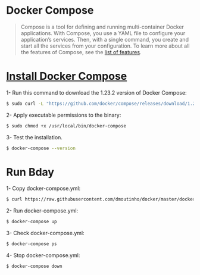 # Docker Compose

>Compose is a tool for defining and running multi-container Docker applications. With Compose, you use a YAML file to configure your application’s services. Then, with a single command, you create and start all the services from your configuration. To learn more about all the features of Compose, see the [list of features](https://docs.docker.com/compose/overview/#features).

# [Install Docker Compose](https://docs.docker.com/compose/install/)

1- Run this command to download the 1.23.2 version of Docker Compose:

```sh
$ sudo curl -L "https://github.com/docker/compose/releases/download/1.23.2/docker-compose-Linux-x86_64" -o /usr/local/bin/docker-compose
```

2- Apply executable permissions to the binary:

```sh
$ sudo chmod +x /usr/local/bin/docker-compose
```

3- Test the installation.

```sh
$ docker-compose --version
```

# Run Bday

1- Copy docker-compose.yml:

```sh
$ curl https://raw.githubusercontent.com/dmoutinho/docker/master/docker-compose.yml > docker-compose.yml
```

2- Run docker-compose.yml:

```sh
$ docker-compose up
```

3- Check docker-compose.yml:

```sh
$ docker-compose ps
```

4- Stop docker-compose.yml:

```sh
$ docker-compose down
```
